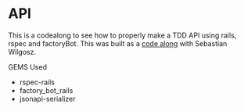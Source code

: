 # API 
This is a codealong to see how to properly make a TDD API using rails, rspec and factoryBot. This was built as a [code along](https://www.udemy.com/course/ruby-on-rails-api-the-complete-guide) with Sebastian Wilgosz.

GEMS Used
- rspec-rails
- factory_bot_rails
- jsonapi-serializer
